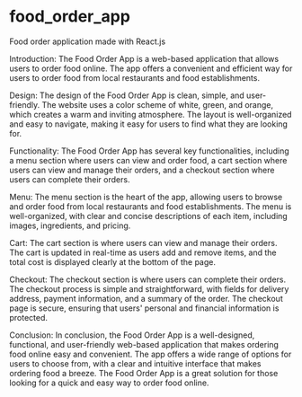 # food_order_app
Food order application made with React.js


Introduction:
The Food Order App is a web-based application that allows users to order food online. The app offers a convenient and efficient way for users to order food from local restaurants and food establishments.

Design:
The design of the Food Order App is clean, simple, and user-friendly. The website uses a color scheme of white, green, and orange, which creates a warm and inviting atmosphere. The layout is well-organized and easy to navigate, making it easy for users to find what they are looking for.

Functionality:
The Food Order App has several key functionalities, including a menu section where users can view and order food, a cart section where users can view and manage their orders, and a checkout section where users can complete their orders.

Menu:
The menu section is the heart of the app, allowing users to browse and order food from local restaurants and food establishments. The menu is well-organized, with clear and concise descriptions of each item, including images, ingredients, and pricing.

Cart:
The cart section is where users can view and manage their orders. The cart is updated in real-time as users add and remove items, and the total cost is displayed clearly at the bottom of the page.

Checkout:
The checkout section is where users can complete their orders. The checkout process is simple and straightforward, with fields for delivery address, payment information, and a summary of the order. The checkout page is secure, ensuring that users' personal and financial information is protected.

Conclusion:
In conclusion, the Food Order App is a well-designed, functional, and user-friendly web-based application that makes ordering food online easy and convenient. The app offers a wide range of options for users to choose from, with a clear and intuitive interface that makes ordering food a breeze. The Food Order App is a great solution for those looking for a quick and easy way to order food online.
